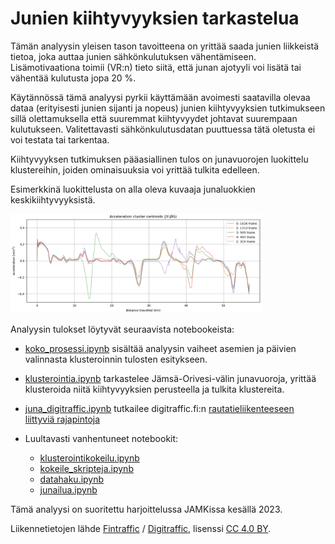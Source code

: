 # Junien kiihtyvyyksien tarkastelua

Tämän analyysin yleisen tason tavoitteena on yrittää saada junien liikkeistä tietoa, joka auttaa junien sähkönkulutuksen vähentämiseen. Lisämotivaationa toimii (VR:n) tieto siitä, että junan ajotyyli voi lisätä tai vähentää kulutusta jopa 20 %.

Käytännössä tämä analyysi pyrkii käyttämään avoimesti saatavilla olevaa dataa (erityisesti junien sijanti ja nopeus) junien kiihtyvyyksien tutkimukseen sillä olettamuksella että suuremmat kiihtyvyydet johtavat suurempaan kulutukseen. Valitettavasti sähkönkulutusdatan puuttuessa tätä oletusta ei voi testata tai tarkentaa.

Kiihtyvyyksen tutkimuksen pääasiallinen tulos on junavuorojen luokittelu klustereihin, joiden ominaisuuksia voi yrittää tulkita edelleen. 

Esimerkkinä luokittelusta on alla oleva kuvaaja junaluokkien keskikiihtyvyyksistä.

<!-- ![klusterien keskipisteet](img/klusteri_esim.png) -->
<img src="img/klusteri_esim.png" alt="klusterien keskipisteet" width="80%" height="80%">

Analyysin tulokset löytyvät seuraavista notebookeista:

* [koko_prosessi.ipynb](koko_prosessi.ipynb) sisältää analyysin vaiheet asemien ja päivien valinnasta klusteroinnin tulosten esitykseen.

* [klusterointia.ipynb](klusterointia.ipynb) tarkastelee Jämsä-Orivesi-välin junavuoroja, yrittää klusteroida niitä kiihtyvyyksien perusteella ja tulkita klustereita.

<!-- * notebookissa [datahaku.ipynb](datahaku.ipynb) kerätään analysoitavaksi halutut junavuorot asemavälin ja päivämäärän perusteella -->

* [juna_digitraffic.ipynb](juna_digitraffic.ipynb) tutkailee digitraffic.fi:n [rautatieliikenteeseen liittyviä rajapintoja](https://www.digitraffic.fi/rautatieliikenne/)

* Luultavasti vanhentuneet notebookit: 
  - [klusterointikokeilu.ipynb](klusterointikokeilu.ipynb)
  - [kokeile_skripteja.ipynb](kokeile_skripteja.ipynb)
  - [datahaku.ipynb](datahaku.ipynb)
  - [junailua.ipynb](junailua.ipynb)

<!-- * notebookissa [kokeile_skripteja.ipynb](kokeile_skripteja.ipynb) voi kokeilla datan keräämiseen ja käsittelyyn tarkoitettuja skriptejä

* Ensimmäisiä data-kokeiluja: [junailua.ipynb](junailua.ipynb) ja [klusterointikokeilu.ipynb](klusterointikokeilu.ipynb) -->

Tämä analyysi on suoritettu harjoittelussa JAMKissa kesällä 2023.

<!-- Yhteyshenkilöt:
Mika Rantonen
Janne Alatalo
Tuomo Sipola -->

Liikennetietojen lähde [Fintraffic](https://www.fintraffic.fi/fi) / [Digitraffic](https://www.digitraffic.fi/), lisenssi [CC 4.0 BY](https://creativecommons.org/licenses/by/4.0/).